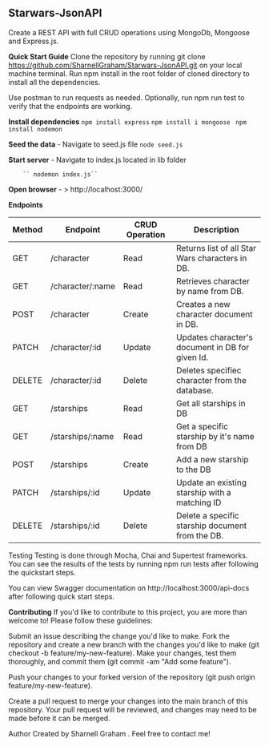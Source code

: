 ## Starwars-JsonAPI
Create a REST API with full CRUD operations using MongoDb, Mongoose and Express.js.




**Quick Start Guide**
Clone the repository by running git clone https://github.com/SharnellGraham/Starwars-JsonAPI.git on your local machine terminal.
Run npm install in the root folder of cloned directory to install all the dependencies.

Use postman to run requests as needed.
Optionally, run npm run test to verify that the endpoints are working.

 **Install dependencies**
    `` npm install express ``
    ``npm install i mongoose ``
   `` npm install nodemon ``

 **Seed the data**
    - Navigate to seed.js file 
        `` node seed.js `` 

 **Start server**
    - Navigate to index.js located in lib folder

        `` nodemon index.js``
     

 **Open browser**
    - > http://localhost:3000/



**Endpoints**

| Method | Endpoint	         | CRUD Operation | Description                                        |
| ------ | ------------------| -------------  | -------------------------------------------------- |
| GET    | /character	       | Read	         | Returns list of all Star Wars characters in DB.    |
| GET    | /character/:name  | Read           | Retrieves character by name from DB.               |
| POST   | /character	       | Create	     | Creates a new character document in DB.            |
| PATCH  | /character/:id    | Update	     | Updates character's document in DB for given Id.   |
| DELETE | /character/:id    | Delete         | Deletes specifiec character from the database.     |
| GET    | /starships	      | Read           | Get all starships in DB                            |
| GET    | /starships/:name | Read           | Get a specific starship by it's name from DB        |
| POST   | /starships	      | Create         | Add a new starship to the DB                       |
| PATCH  | /starships/:id	  | Update	       | Update an existing starship with a matching ID      |
| DELETE | /starships/:id   | Delete	       | Delete a specific starship document from the DB.    |

Testing
Testing is done through Mocha, Chai and Supertest frameworks. You can see the results of the tests by running npm run tests after following the quickstart steps.

You can view Swagger documentation on http://localhost:3000/api-docs after following quick start steps.




**Contributing**
If you'd like to contribute to this project, you are more than welcome to! Please follow these guidelines:

Submit an issue describing the change you'd like to make.
Fork the repository and create a new branch with the changes you'd like to make (git checkout -b feature/my-new-feature).
Make your changes, test them thoroughly, and commit them (git commit -am "Add some feature").

Push your changes to your forked version of the repository (git push origin feature/my-new-feature).

Create a pull request to merge your changes into the main branch of this repository. Your pull request will be reviewed, and changes may need to be made before it can be merged.






Author
Created by Sharnell Graham . Feel free to contact me!

